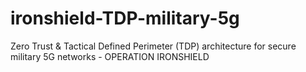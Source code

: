 # ironshield-TDP-military-5g
Zero Trust &amp; Tactical Defined Perimeter (TDP) architecture for secure military 5G networks - OPERATION IRONSHIELD
